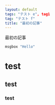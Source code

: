 ```yaml
---
layout: default
tags: "テスト e", tag1
tag: "テスト f"
title: "最初の記事"
---
```


最初の記事

```vb
msgbox "Hello"

```

# test
## test
### test

